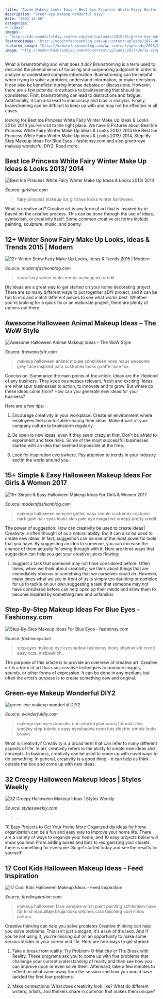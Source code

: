 ```yaml
---
title: "Anime Makeup Looks Easy ~ Best Ice Princess White Fairy Winter Make Up Ideas &amp; Looks 2013/ 2014"
description: "Green-eye makeup wonderful diy2"
date: "2022-12-08"
categories:
- "ideas"
images:
- "http://cdn.wonderfuldiy.com/wp-content/uploads/2015/01/green-eye-makeup-wonderful-DIY2.jpg"
featuredImage: "http://modernfashionblog.com/wp-content/uploads/2017/08/15-Simple-Easy-Halloween-Makeup-Ideas-For-Girls-Women-2017-15.jpg"
featured_image: "http://modernfashionblog.com/wp-content/uploads/2015/01/12-Winter-Snow-Fairy-Make-Up-Looks-Ideas-Trends-2015-11.jpg"
image: "http://modernfashionblog.com/wp-content/uploads/2017/08/15-Simple-Easy-Halloween-Makeup-Ideas-For-Girls-Women-2017-15.jpg"
---
```



What is brainstroming and what does it do?
Brainstroming is a term used to describe the phenomenon of focusing and suspending judgment in order to analyze or understand complex information. Brainstroming can be helpful when trying to solve a problem, understand information, or make decisions. It can also be beneficial during intense debates or discussions. However, there are a few potential drawbacks to brainstroming that should be considered. First, brainstroming can lead to distractions and fatigue. Additionally, it can also lead to inaccuracy and bias in analysis. Finally, brainstroming can be difficult to keep up with and may not be effective in all cases.

	

		
looking for Best Ice Princess White Fairy Winter Make Up Ideas &amp; Looks 2013/ 2014 you've visit to the right place. We have 8 Pictures about Best Ice Princess White Fairy Winter Make Up Ideas &amp; Looks 2013/ 2014 like Best Ice Princess White Fairy Winter Make Up Ideas &amp; Looks 2013/ 2014, Step-By-Step Makeup Ideas For Blue Eyes - fashionsy.com and also green-eye makeup wonderful DIY2. Read more:
		
    
## Best Ice Princess White Fairy Winter Make Up Ideas &amp; Looks 2013/ 2014

<img loading=lazy src="http://www.girlshue.com/wp-content/uploads/2016/07/unnamed-file-5670.jpg" onerror="this.onerror=null;this.src='https://tse4.mm.bing.net/th?id=OIP._ZFGjBu12hSIVXfQLUH4RgHaLH&amp;pid=15.1';" alt="Best Ice Princess White Fairy Winter Make Up Ideas &amp; Looks 2013/ 2014">

_Source: girlshue.com_

>fairy princess makeup ice girlshue looks winter halloween. 

	

What is creative art?
Creative art is any form of art that is inspired by or based on the creative process. This can be done through the use of ideas, symbolism, or creativity itself. Some common creative art forms include painting, sculpture, music, and poetry.

    
## 12+ Winter Snow Fairy Make Up Looks, Ideas &amp; Trends 2015 | Modern

<img loading=lazy src="http://modernfashionblog.com/wp-content/uploads/2015/01/12-Winter-Snow-Fairy-Make-Up-Looks-Ideas-Trends-2015-11.jpg" onerror="this.onerror=null;this.src='https://tse4.mm.bing.net/th?id=OIP.DP63w0EI2fpjzSmv_JJRhwHaLG&amp;pid=15.1';" alt="12+ Winter Snow Fairy Make Up Looks, Ideas &amp; Trends 2015 | Modern">

_Source: modernfashionblog.com_

>snow fairy winter looks trends makeup ice credit. 

	

Diy ideas are a great way to get started on your home decorating project. There are so many different ways to put together aDIY project, and it can be fun to mix and match different pieces to see what works best. Whether you're looking for a quick fix or an elaborate project, there are plenty of options out there.

    
## Awesome Halloween Animal Makeup Ideas – The WoW Style

<img loading=lazy src="http://thewowstyle.com/wp-content/uploads/2016/06/Animal-Halloween-Makeup.jpg" onerror="this.onerror=null;this.src='https://tse3.mm.bing.net/th?id=OIP.lKCsqCPlP_8bcrnBmeaN4AHaKt&amp;pid=15.1';" alt="Awesome Halloween Animal Makeup Ideas – The WoW Style">

_Source: thewowstyle.com_

>makeup halloween animal mouse schminken nose maus awesome grey face inspired para costumes looks giraffe mice fox. 

	

Conclusion: Summarize the main points of the article.
Ideas are the lifeblood of any business. They keep businesses relevant, fresh and exciting. Ideas are what spur businesses to action, to innovate and to grow.
But where do these ideas come from? How can you generate new ideas for your business?

Here are a few tips:

1. Encourage creativity in your workplace. Create an environment where employees feel comfortable sharing their ideas. Make it part of your company culture to brainstorm regularly.

2. Be open to new ideas, even if they seem crazy at first. Don’t be afraid to experiment and take risks. Some of the most successful businesses started with an idea that seemed impossible at the time.

3. Look for inspiration everywhere. Pay attention to trends in your industry and in the world around you.

    
## 15+ Simple &amp; Easy Halloween Makeup Ideas For Girls &amp; Women 2017

<img loading=lazy src="http://modernfashionblog.com/wp-content/uploads/2017/08/15-Simple-Easy-Halloween-Makeup-Ideas-For-Girls-Women-2017-15.jpg" onerror="this.onerror=null;this.src='https://tse2.mm.bing.net/th?id=OIP.dx026AkDPLhlLbsnwfkvtAAAAA&amp;pid=15.1';" alt="15+ Simple &amp; Easy Halloween Makeup Ideas For Girls &amp; Women 2017">

_Source: modernfashionblog.com_

>makeup halloween vampire gothic easy simple costumes costume dark goth hair eyes looks skin pale eye magazine creepy pretty credit. 

	

The power of suggestion: How can creativity be used to create ideas?
Creativity is often thought of as a natural ability. But it can also be used to create new ideas. In fact, suggestion can be one of the most powerful tools that you have. By suggesting an idea to someone, you can increase the chance of them actually following through with it. Here are three ways that suggestion can help you get your creative juices flowing: 
1. Suggest a task that someone may not have considered before: Often times, when we think about creativity, we think about things that are immediately obvious or something that we ourselves could do. However, many times what we see in front of us is simply too daunting or complex for us to tackle on our own.suggesting a task that someone may not have considered before can help open up their minds and allow them to become inspired by something new and unfamiliar. 

    
## Step-By-Step Makeup Ideas For Blue Eyes - Fashionsy.com

<img loading=lazy src="http://fashionsy.com/wp-content/uploads/2014/12/4ecdf42ac814179d33b1441373eb2f9b-630x849.jpg" onerror="this.onerror=null;this.src='https://tse1.mm.bing.net/th?id=OIP.Tyc86xTOfm4SBYx0J7M9CgHaJ-&amp;pid=15.1';" alt="Step-By-Step Makeup Ideas For Blue Eyes - fashionsy.com">

_Source: fashionsy.com_

>step eyes makeup eye eyeshadow fashionsy looks shadow kid credit easy oczu niebieskich. 

	

The purpose of this article is to provide an overview of creative art.
Creative art is a form of art that uses creative techniques to produce images, sounds, or other forms of expression. It can be done in any medium, but often the artist’s purpose is to create something new and original.

    
## Green-eye Makeup Wonderful DIY2

<img loading=lazy src="http://cdn.wonderfuldiy.com/wp-content/uploads/2015/01/green-eye-makeup-wonderful-DIY2.jpg" onerror="this.onerror=null;this.src='https://tse2.mm.bing.net/th?id=OIP.SRf7LMYBwVHw3hzUwUp2rwHaF7&amp;pid=15.1';" alt="green-eye makeup wonderful DIY2">

_Source: wonderfuldiy.com_

>makeup eye eyes dramatic cat colorful glamorous tutorial alien smokey step tutorials easy eyeshadow neon tips electric simple looks brown. 

	

What is creativity?
Creativity is a broad term that can refer to many different aspects of life. In art, creativity refers to the ability to create new ideas and concepts. In business, creativity can be used to come up with novel ways to do something. In general, creativity is a good thing – it can help us think outside the box and come up with new ideas.

    
## 32 Creepy Halloween Makeup Ideas | Styles Weekly

<img loading=lazy src="http://stylesweekly.com/wp-content/uploads/2015/10/creepy-halloween-makeup-ideas28.jpg" onerror="this.onerror=null;this.src='https://tse3.mm.bing.net/th?id=OIP.WQ5EM75BrolRFglLxvsMZwHaNK&amp;pid=15.1';" alt="32 Creepy Halloween Makeup Ideas | Styles Weekly">

_Source: stylesweekly.com_

>. 

	

10 Easy Projects to Get Your Home More Organized
diy ideas for home organization can be a fun and easy way to improve your home life. There are a variety of ways to organize your home, and 10 easy projects below will show you how. From adding boxes and bins to reorganizing your closets, there is something for everyone. So get started today and see the results for yourself!

    
## 17 Cool Kids Halloween Makeup Ideas - Feed Inspiration

<img loading=lazy src="http://feedinspiration.com/wp-content/uploads/2016/09/witch-make-up-kids.jpg" onerror="this.onerror=null;this.src='https://tse4.mm.bing.net/th?id=OIP.OjXaDbi22RPkQVu8w9CsUAHaLP&amp;pid=15.1';" alt="17 Cool Kids Halloween Makeup Ideas - Feed Inspiration">

_Source: feedinspiration.com_

>makeup halloween face vampire witch paint painting schminken hexe für kind maquillaje bruja looks witches cara fasching cool niños pintura. 

	

Creative thinking can help you solve problems
Creative thinking can help you solve problems. This isn't just a slogan, it's a law of the land. And if you're not using it, you're missing out on an opportunity to make some serious strides in your career and life. Here are four ways to get started: 
1. Take a break from reality: Try Problem-O-Maticity or The Break with Reality. These programs ask you to come up with five problems that challenge your current understanding of reality and then see how you can improve upon or even solve them. Afterward, take a few minutes to reflect on what came away from the session and how you would have tackled the first four problems. 

2. Make connections: What does creativity look like? What do different writers, artists, and thinkers share in common that makes them unique?

